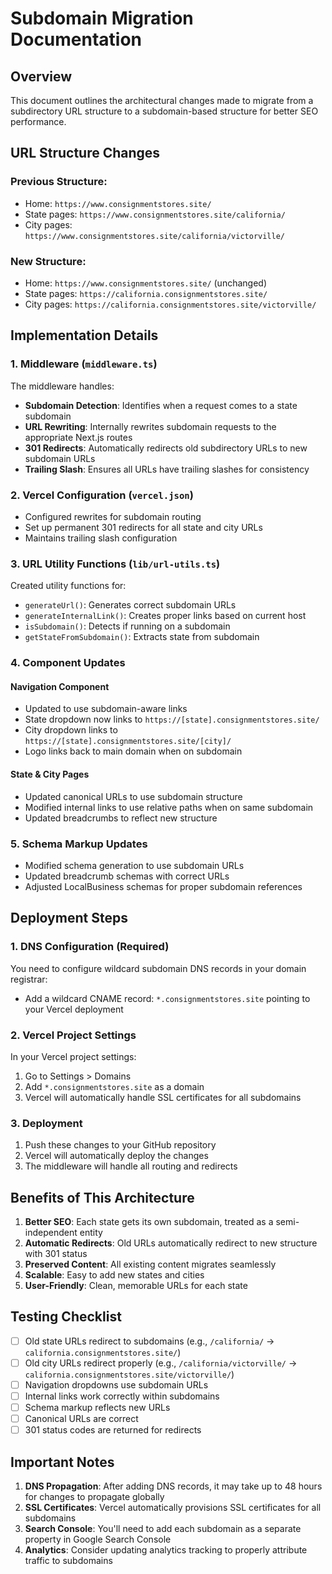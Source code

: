 # Subdomain Migration Documentation

## Overview
This document outlines the architectural changes made to migrate from a subdirectory URL structure to a subdomain-based structure for better SEO performance.

## URL Structure Changes

### Previous Structure:
- Home: `https://www.consignmentstores.site/`
- State pages: `https://www.consignmentstores.site/california/`
- City pages: `https://www.consignmentstores.site/california/victorville/`

### New Structure:
- Home: `https://www.consignmentstores.site/` (unchanged)
- State pages: `https://california.consignmentstores.site/`
- City pages: `https://california.consignmentstores.site/victorville/`

## Implementation Details

### 1. Middleware (`middleware.ts`)
The middleware handles:
- **Subdomain Detection**: Identifies when a request comes to a state subdomain
- **URL Rewriting**: Internally rewrites subdomain requests to the appropriate Next.js routes
- **301 Redirects**: Automatically redirects old subdirectory URLs to new subdomain URLs
- **Trailing Slash**: Ensures all URLs have trailing slashes for consistency

### 2. Vercel Configuration (`vercel.json`)
- Configured rewrites for subdomain routing
- Set up permanent 301 redirects for all state and city URLs
- Maintains trailing slash configuration

### 3. URL Utility Functions (`lib/url-utils.ts`)
Created utility functions for:
- `generateUrl()`: Generates correct subdomain URLs
- `generateInternalLink()`: Creates proper links based on current host
- `isSubdomain()`: Detects if running on a subdomain
- `getStateFromSubdomain()`: Extracts state from subdomain

### 4. Component Updates

#### Navigation Component
- Updated to use subdomain-aware links
- State dropdown now links to `https://[state].consignmentstores.site/`
- City dropdown links to `https://[state].consignmentstores.site/[city]/`
- Logo links back to main domain when on subdomain

#### State & City Pages
- Updated canonical URLs to use subdomain structure
- Modified internal links to use relative paths when on same subdomain
- Updated breadcrumbs to reflect new structure

### 5. Schema Markup Updates
- Modified schema generation to use subdomain URLs
- Updated breadcrumb schemas with correct URLs
- Adjusted LocalBusiness schemas for proper subdomain references

## Deployment Steps

### 1. DNS Configuration (Required)
You need to configure wildcard subdomain DNS records in your domain registrar:
- Add a wildcard CNAME record: `*.consignmentstores.site` pointing to your Vercel deployment

### 2. Vercel Project Settings
In your Vercel project settings:
1. Go to Settings > Domains
2. Add `*.consignmentstores.site` as a domain
3. Vercel will automatically handle SSL certificates for all subdomains

### 3. Deployment
1. Push these changes to your GitHub repository
2. Vercel will automatically deploy the changes
3. The middleware will handle all routing and redirects

## Benefits of This Architecture

1. **Better SEO**: Each state gets its own subdomain, treated as a semi-independent entity
2. **Automatic Redirects**: Old URLs automatically redirect to new structure with 301 status
3. **Preserved Content**: All existing content migrates seamlessly
4. **Scalable**: Easy to add new states and cities
5. **User-Friendly**: Clean, memorable URLs for each state

## Testing Checklist

- [ ] Old state URLs redirect to subdomains (e.g., `/california/` → `california.consignmentstores.site/`)
- [ ] Old city URLs redirect properly (e.g., `/california/victorville/` → `california.consignmentstores.site/victorville/`)
- [ ] Navigation dropdowns use subdomain URLs
- [ ] Internal links work correctly within subdomains
- [ ] Schema markup reflects new URLs
- [ ] Canonical URLs are correct
- [ ] 301 status codes are returned for redirects

## Important Notes

1. **DNS Propagation**: After adding DNS records, it may take up to 48 hours for changes to propagate globally
2. **SSL Certificates**: Vercel automatically provisions SSL certificates for all subdomains
3. **Search Console**: You'll need to add each subdomain as a separate property in Google Search Console
4. **Analytics**: Consider updating analytics tracking to properly attribute traffic to subdomains